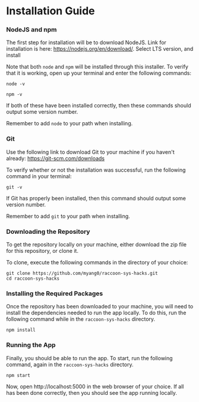 # Installation Guide #

### NodeJS and npm ###

The first step for installation will be to download NodeJS.  Link for installation is here: https://nodejs.org/en/download/.  Select LTS version, and install

Note that both `node` and `npm` will be installed through this installer.  To verify that it is working, open up your terminal and enter the following commands:

```
node -v
```

```
npm -v
```

If both of these have been installed correctly, then these commands should output some version number.

Remember to add `node` to your path when installing.

### Git ###

Use the following link to download Git to your machine if you haven't already: https://git-scm.com/downloads

To verify whether or not the installation was successful, run the following command in your terminal:

```
git -v
```

If Git has properly been installed, then this command should output some version number.

Remember to add `git` to your path when installing.


### Downloading the Repository ###

To get the repository locally on your machine, either download the zip file for this repository, or clone it.

To clone, execute the following commands in the directory of your choice:

```
git clone https://github.com/myang0/raccoon-sys-hacks.git
cd raccoon-sys-hacks
```

### Installing the Required Packages ###

Once the repository has been downloaded to your machine, you will need to install the dependencies needed to run the app locally.  To do this, run the following command while in the `raccoon-sys-hacks` directory.

```
npm install
```

### Running the App ###

Finally, you should be able to run the app.  To start, run the following command, again in the `raccoon-sys-hacks` directory.

```
npm start
```

Now, open http://localhost:5000 in the web browser of your choice.  If all has been done correctly, then you should see the app running locally.
